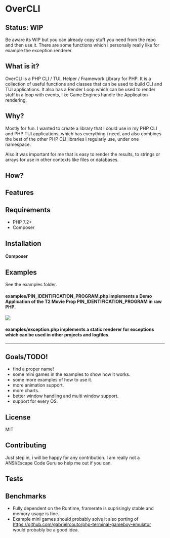 # OverCLI

## Status: WIP
Be aware its WIP but you can already copy stuff you need from the repo and then use it. There are some functions which i personally really like for example the exception renderer.

## What is it?
OverCLI is a PHP CLI / TUI, Helper / Framework Library for PHP. It is a collection of useful functions and classes that can be used to build CLI and TUI applications. It also has a Render Loop which can be used to render stuff in a loop with events, like Game Engines handle the Application rendering.

## Why?
Mostly for fun. I wanted to create a library that I could use in my PHP CLI and PHP TUI applications, which has everything i need, and also combines the best of the other PHP CLI libraries i regularly use, under one namespace. 

Also it was important for me that is easy to render the results, to strings or arrays for use in other contexts like files or databases.

## How?	

## Features

## Requirements
- PHP 7.2+
- Composer

## Installation

#### Composer

## Examples
See the examples folder.

#### examples/PIN_IDENTIFICATION_PROGRAM.php implements a Demo Application of the T2 Movie Prop PIN_IDENTIFICATION_PROGRAM in raw PHP.

<img src="https://github.com/tuefekci/blkhole/raw/demo/PIN_IDENTIFICATION_PROGRAM.gif" />

#### examples/exception.php implements a static renderer for exceptions which can be used in other projects and logfiles.

---

## Goals/TODO!
- find a proper name!
- some mini games in the examples to show how it works. 
- some more examples of how to use it.
- more animation support.
- more charts.
- better window handling and multi window support.
- support for every OS.





## License
MIT

## Contributing
Just step in, i will be happy for any contribution. I am really not a ANSI/Escape Code Guru so help me out if you can.

## Tests


## Benchmarks
- Fully dependent on the Runtime, framerate is suprisingly stable and memory usage is fine.
- Example mini games should probably solve it also porting of https://github.com/gabrielrcouto/php-terminal-gameboy-emulator would probably be a good idea.